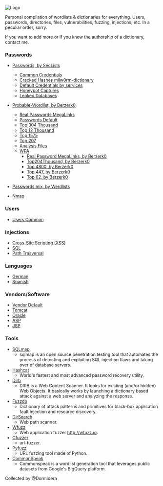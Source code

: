 ![Logo](https://github.com/Dormidera/WordList-Compendium/blob/master/wordlistcompendiumlogo.png)


Personal compilation of wordlists & dictionaries for everything. Users, passwords, directories, files, vulnerabilities, fuzzing, injections, etc. In a peculiar order, sorry.

If you want to add more or If you know the authorship of a dictionary, contact me.

### Passwords

* [Passwords, by SecLists](https://github.com/danielmiessler/SecLists/tree/master/Passwords)
  * [Common Credentials](https://github.com/danielmiessler/SecLists/tree/master/Passwords/Common-Credentials)
  * [Cracked Hashes milw0rm-dictionary](https://github.com/danielmiessler/SecLists/blob/master/Passwords/Cracked-Hashes/milw0rm-dictionary.txt)
  * [Default Credentials by services](https://github.com/danielmiessler/SecLists/tree/master/Passwords/Default-Credentials)
  * [Honeypot Captures](https://github.com/danielmiessler/SecLists/tree/master/Passwords/Honeypot-Captures)
  * [Leaked Databases](https://github.com/danielmiessler/SecLists/tree/master/Passwords/Leaked-Databases)  
* [Probable-Wordlist, by Berzerk0](https://github.com/berzerk0/Probable-Wordlists)
  * [Real Passwords MegaLinks](https://github.com/berzerk0/Probable-Wordlists/blob/master/Real-Passwords/Real-Passwords-MegaLinks.md)
  * [Passwords Default](https://github.com/berzerk0/Probable-Wordlists/blob/master/Dictionary-Style/Technical_and_Default/Password_Default_ProbWL.txt)
  * [Top 304 Thousand](https://github.com/berzerk0/Probable-Wordlists/blob/master/Real-Passwords/Top304Thousand-probable-v2.txt)
  * [Top 12 Thousand](https://github.com/berzerk0/Probable-Wordlists/blob/master/Real-Passwords/Top12Thousand-probable-v2.txt)
  * [Top 1575](https://github.com/berzerk0/Probable-Wordlists/blob/master/Real-Passwords/Top1575-probable-v2.txt)
  * [Top 207](https://github.com/berzerk0/Probable-Wordlists/blob/master/Real-Passwords/Top207-probable-v2.txt)
  * [Analysis Files](https://github.com/berzerk0/Probable-Wordlists/tree/master/Analysis-Files)  
  * [WPA]()
    * [Real Password MegaLinks, by Berzerk0](https://github.com/berzerk0/Probable-Wordlists/blob/master/Real-Passwords/WPA-Length/Real-Password-WPA-MegaLinks.md)
    * [Top204Thousand, by Berzerk0](https://github.com/berzerk0/Probable-Wordlists/blob/master/Real-Passwords/WPA-Length/Top204Thousand-WPA-probable-v2.txt)
    * [Top 4800, by Berzerk0](https://github.com/berzerk0/Probable-Wordlists/blob/master/Real-Passwords/WPA-Length/Top4800-WPA-probable-v2.txt)
    * [Top 447, by Berzerk0](https://github.com/berzerk0/Probable-Wordlists/blob/master/Real-Passwords/WPA-Length/Top447-WPA-probable-v2.txt)
    * [Top 62, by Berzerk0](https://github.com/berzerk0/Probable-Wordlists/blob/master/Real-Passwords/WPA-Length/Top62-WPA-probable-v2.txt)  

* [Passwords mix, by Werdlists](https://github.com/decal/werdlists/tree/master/passes-dicts)

* [Nmap](https://github.com/Dormidera/WordList-Compendium/blob/master/Passwords/Nmap)


### Users

  * [Users Common](https://github.com/Dormidera/WordList-Compendium/blob/master/Users/Users%20Common)  
 
### Injections

  * [Cross-Site Scripting (XSS)](https://github.com/Dormidera/WordList-Compendium/blob/master/Injections/Cross-Site%20Scripting%20(XSS))  
  * [SQL](https://github.com/Dormidera/WordList-Compendium/blob/master/Injections/SQL)  
  * [Path Trasversal](https://github.com/Dormidera/WordList-Compendium/blob/master/Injections/PathTrasversal)  

### Languages

  * [German](https://github.com/Dormidera/WordList-Compendium/blob/master/Languages/German)  
  * [Spanish](https://github.com/Dormidera/WordList-Compendium/blob/master/Languages/Spanish)   
  
### Vendors/Software

  * [Vendor Default](https://github.com/decal/werdlists/blob/master/passes-dicts/vendor-default-passwords.csv)  
  * [Tomcat](https://github.com/Dormidera/WordList-Compendium/blob/master/Software/Tomcat%20(user:password))  
  * [Oracle](https://github.com/Dormidera/WordList-Compendium/blob/master/Software/Oracle%20(user:password)) 
  * [ASP](https://github.com/Dormidera/WordList-Compendium/blob/master/Software/ASP)
  * [JSP](https://github.com/Dormidera/WordList-Compendium/blob/master/Software/JSP)

### Tools

* [SQLmap](https://github.com/sqlmapproject/sqlmap)
  * sqlmap is an open source penetration testing tool that automates the process of detecting and exploiting SQL injection flaws and taking over of database servers.
* [Hashcat](https://github.com/hashcat/hashcat)
  * World's fastest and most advanced password recovery utility.
* [Dirb](https://github.com/Dormidera/WordList-Compendium/tree/master/Tools/Dirb)
  * DIRB is a Web Content Scanner. It looks for existing (and/or hidden) Web Objects. It basically works by launching a dictionary based attack against a web server and analyzing the response.
* [Fuzzdb](https://github.com/Dormidera/WordList-Compendium/tree/master/Tools/Fuzzdb)
  * Dictionary of attack patterns and primitives for black-box application fault injection and resource discovery.
* [DirSearch](https://github.com/Dormidera/WordList-Compendium/tree/master/Tools/DirSearch)
  * Web path scanner.
* [Wfuzz](https://github.com/Dormidera/WordList-Compendium/tree/master/Tools/Wfuzz)
  * Web application fuzzer http://wfuzz.io.
* [Cfuzzer](https://github.com/Dormidera/WordList-Compendium/tree/master/Tools/Cfuzzer)
  * url-fuzzer.
* [Pyfuzz](https://github.com/Dormidera/WordList-Compendium/tree/master/Tools/Pyfuzz)
  * URL fuzzing tool made of Python.
* [CommonSpeak](https://github.com/pentester-io/commonspeak)
  * Commonspeak is a wordlist generation tool that leverages public datasets from Google's BigQuery platform.


Collected by @Dormidera
